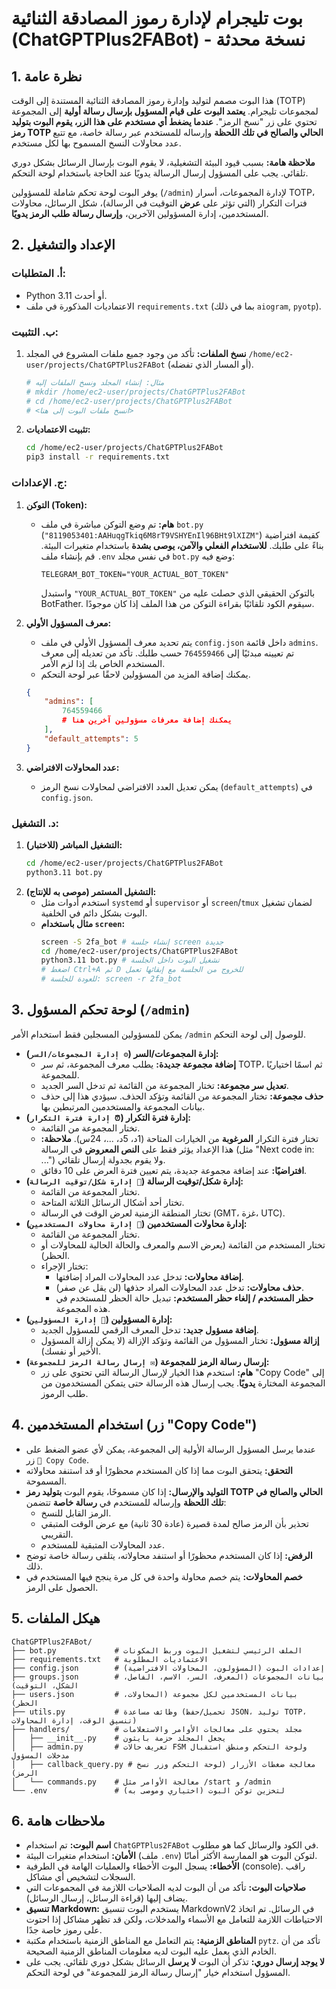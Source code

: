 # بوت تليجرام لإدارة رموز المصادقة الثنائية (ChatGPTPlus2FABot) - نسخة محدثة

## 1. نظرة عامة

هذا البوت مصمم لتوليد وإدارة رموز المصادقة الثنائية المستندة إلى الوقت (TOTP) لمجموعات تليجرام. **يعتمد البوت على قيام المسؤول بإرسال رسالة أولية** إلى المجموعة تحتوي على زر "نسخ الرمز". **عندما يضغط أي مستخدم على هذا الزر، يقوم البوت بتوليد رمز TOTP الحالي والصالح في تلك اللحظة** وإرساله للمستخدم عبر رسالة خاصة، مع تتبع عدد محاولات النسخ المسموح بها لكل مستخدم.

**ملاحظة هامة:** بسبب قيود البيئة التشغيلية، لا يقوم البوت بإرسال الرسائل بشكل دوري تلقائي. يجب على المسؤول إرسال الرسالة يدويًا عند الحاجة باستخدام لوحة التحكم.

يوفر البوت لوحة تحكم شاملة للمسؤولين (`/admin`) لإدارة المجموعات، أسرار TOTP، فترات التكرار (التي تؤثر على **عرض** التوقيت في الرسالة)، شكل الرسائل، محاولات المستخدمين، إدارة المسؤولين الآخرين، و**إرسال رسالة طلب الرمز يدويًا**. 

## 2. الإعداد والتشغيل

### أ. المتطلبات:

*   Python 3.11 أو أحدث.
*   الاعتماديات المذكورة في ملف `requirements.txt` (بما في ذلك `aiogram`, `pyotp`).

### ب. التثبيت:

1.  **نسخ الملفات:**
    تأكد من وجود جميع ملفات المشروع في المجلد `/home/ec2-user/projects/ChatGPTPlus2FABot` (أو المسار الذي تفضله).
    ```bash
    # مثال: إنشاء المجلد ونسخ الملفات إليه
    # mkdir /home/ec2-user/projects/ChatGPTPlus2FABot
    # cd /home/ec2-user/projects/ChatGPTPlus2FABot
    # <انسخ ملفات البوت إلى هنا>
    ```
2.  **تثبيت الاعتماديات:**
    ```bash
    cd /home/ec2-user/projects/ChatGPTPlus2FABot
    pip3 install -r requirements.txt
    ```

### ج. الإعدادات:

1.  **التوكن (Token):**
    *   **هام:** تم وضع التوكن مباشرة في ملف `bot.py` (`"8119053401:AAHuqgTkiq6M8rT9VSHYEnIl96BHt9lXIZM"`) كقيمة افتراضية بناءً على طلبك. **للاستخدام الفعلي والآمن، يوصى بشدة** باستخدام متغيرات البيئة. قم بإنشاء ملف `.env` في نفس مجلد `bot.py` وضع فيه:
        ```
        TELEGRAM_BOT_TOKEN="YOUR_ACTUAL_BOT_TOKEN"
        ```
        واستبدل `"YOUR_ACTUAL_BOT_TOKEN"` بالتوكن الحقيقي الذي حصلت عليه من BotFather. سيقوم الكود تلقائيًا بقراءة التوكن من هذا الملف إذا كان موجودًا.

2.  **معرف المسؤول الأولي:**
    *   يتم تحديد معرف المسؤول الأولي في ملف `config.json` داخل قائمة `admins`. تم تعيينه مبدئيًا إلى `764559466` حسب طلبك. تأكد من تعديله إلى معرف المستخدم الخاص بك إذا لزم الأمر.
    *   يمكنك إضافة المزيد من المسؤولين لاحقًا عبر لوحة التحكم.
    ```json
    {
        "admins": [
            764559466 
            # يمكنك إضافة معرفات مسؤولين آخرين هنا
        ],
        "default_attempts": 5 
    }
    ```
3.  **عدد المحاولات الافتراضي:**
    *   يمكن تعديل العدد الافتراضي لمحاولات نسخ الرمز (`default_attempts`) في `config.json`.

### د. التشغيل:

1.  **التشغيل المباشر (للاختبار):**
    ```bash
    cd /home/ec2-user/projects/ChatGPTPlus2FABot
    python3.11 bot.py
    ```
2.  **التشغيل المستمر (موصى به للإنتاج):**
    *   استخدم أدوات مثل `systemd` أو `supervisor` أو `screen`/`tmux` لضمان تشغيل البوت بشكل دائم في الخلفية.
    *   **مثال باستخدام `screen`:**
        ```bash
        screen -S 2fa_bot # إنشاء جلسة screen جديدة
        cd /home/ec2-user/projects/ChatGPTPlus2FABot
        python3.11 bot.py # تشغيل البوت داخل الجلسة
        # اضغط Ctrl+A ثم D للخروج من الجلسة مع إبقائها تعمل
        # للعودة للجلسة: screen -r 2fa_bot
        ```

## 3. لوحة تحكم المسؤول (`/admin`)

يمكن للمسؤولين المسجلين فقط استخدام الأمر `/admin` للوصول إلى لوحة التحكم.

*   **إدارة المجموعات/السر (`⚙️ إدارة المجموعات/السر`):**
    *   **إضافة مجموعة جديدة:** يطلب معرف المجموعة، ثم سر TOTP، ثم اسمًا اختياريًا للمجموعة.
    *   **تعديل سر مجموعة:** تختار المجموعة من القائمة ثم تدخل السر الجديد.
    *   **حذف مجموعة:** تختار المجموعة من القائمة وتؤكد الحذف. سيؤدي هذا إلى حذف بيانات المجموعة والمستخدمين المرتبطين بها.
*   **إدارة فترة التكرار (`⏰ إدارة فترة التكرار`):**
    *   تختار المجموعة من القائمة.
    *   تختار فترة التكرار **المرغوبة** من الخيارات المتاحة (1د، 5د، ...، 24س). **ملاحظة:** هذا الإعداد يؤثر فقط على **النص المعروض** في الرسالة (مثل "Next code in: ...") ولا يقوم بجدولة إرسال تلقائي.
    *   **افتراضيًا:** عند إضافة مجموعة جديدة، يتم تعيين فترة العرض على 10 دقائق.
*   **إدارة شكل/توقيت الرسالة (`🎨 إدارة شكل/توقيت الرسالة`):**
    *   تختار المجموعة من القائمة.
    *   تختار أحد أشكال الرسائل الثلاثة المتاحة.
    *   تختار المنطقة الزمنية لعرض الوقت في الرسالة (GMT، غزة، UTC).
*   **إدارة محاولات المستخدمين (`🔢 إدارة محاولات المستخدمين`):**
    *   تختار المجموعة من القائمة.
    *   تختار المستخدم من القائمة (يعرض الاسم والمعرف والحالة الحالية للمحاولات أو الحظر).
    *   تختار الإجراء:
        *   **إضافة محاولات:** تدخل عدد المحاولات المراد إضافتها.
        *   **حذف محاولات:** تدخل عدد المحاولات المراد حذفها (لن يقل عن صفر).
        *   **حظر المستخدم / إلغاء حظر المستخدم:** تبديل حالة الحظر للمستخدم في هذه المجموعة.
*   **إدارة المسؤولين (`👑 إدارة المسؤولين`):**
    *   **إضافة مسؤول جديد:** تدخل المعرف الرقمي للمسؤول الجديد.
    *   **إزالة مسؤول:** تختار المسؤول من القائمة وتؤكد الإزالة (لا يمكن إزالة المسؤول الأخير أو نفسك).
*   **إرسال رسالة الرمز للمجموعة (`✉️ إرسال رسالة الرمز للمجموعة`):**
    *   **هام:** استخدم هذا الخيار لإرسال الرسالة التي تحتوي على زر "Copy Code" إلى المجموعة المختارة **يدويًا**. يجب إرسال هذه الرسالة حتى يتمكن المستخدمون من طلب الرموز.

## 4. استخدام المستخدمين (زر "Copy Code")

*   عندما يرسل المسؤول الرسالة الأولية إلى المجموعة، يمكن لأي عضو الضغط على زر `🔑 Copy Code`.
*   **التحقق:** يتحقق البوت مما إذا كان المستخدم محظورًا أو قد استنفد محاولاته المسموحة.
*   **التوليد والإرسال:** إذا كان مسموحًا، يقوم البوت **بتوليد رمز TOTP الحالي والصالح في تلك اللحظة** وإرساله للمستخدم في **رسالة خاصة** تتضمن:
    *   الرمز القابل للنسخ.
    *   تحذير بأن الرمز صالح لمدة قصيرة (عادة 30 ثانية) مع عرض الوقت المتبقي التقريبي.
    *   عدد المحاولات المتبقية للمستخدم.
*   **الرفض:** إذا كان المستخدم محظورًا أو استنفد محاولاته، يتلقى رسالة خاصة توضح ذلك.
*   **خصم المحاولات:** يتم خصم محاولة واحدة في كل مرة ينجح فيها المستخدم في الحصول على الرمز.

## 5. هيكل الملفات

```
ChatGPTPlus2FABot/
├── bot.py             # الملف الرئيسي لتشغيل البوت وربط المكونات
├── requirements.txt   # الاعتماديات المطلوبة
├── config.json        # إعدادات البوت (المسؤولون، المحاولات الافتراضية)
├── groups.json        # بيانات المجموعات (المعرف، السر، الاسم، الفاصل، الشكل، التوقيت)
├── users.json         # بيانات المستخدمين لكل مجموعة (المحاولات، الحظر)
├── utils.py           # وظائف مساعدة (تحميل/حفظ JSON، توليد TOTP، تنسيق الوقت، إدارة المحاولات)
├── handlers/          # مجلد يحتوي على معالجات الأوامر والاستعلامات
│   ├── __init__.py    # يجعل المجلد حزمة بايثون
│   ├── admin.py       # تعريف حالات FSM ولوحة التحكم ومنطق استقبال مدخلات المسؤول
│   ├── callback_query.py # معالجة ضغطات الأزرار (لوحة التحكم وزر نسخ الرمز)
│   └── commands.py    # معالجة الأوامر مثل /start و /admin
└── .env               # (اختياري وموصى به) لتخزين توكن البوت
```

## 6. ملاحظات هامة

*   **اسم البوت:** تم استخدام `ChatGPTPlus2FABot` في الكود والرسائل كما هو مطلوب.
*   **الأمان:** استخدام متغيرات البيئة (ملف `.env`) لتوكن البوت هو الممارسة الأكثر أمانًا.
*   **الأخطاء:** يسجل البوت الأخطاء والعمليات الهامة في الطرفية (console). راقب السجلات لتشخيص أي مشاكل.
*   **صلاحيات البوت:** تأكد من أن البوت لديه الصلاحيات اللازمة في المجموعات التي يضاف إليها (قراءة الرسائل، إرسال الرسائل).
*   **تنسيق Markdown:** يستخدم البوت تنسيق MarkdownV2 في الرسائل. تم اتخاذ الاحتياطات اللازمة للتعامل مع الأسماء والمدخلات، ولكن قد تظهر مشاكل إذا احتوت على رموز خاصة جدًا.
*   **المناطق الزمنية:** يتم التعامل مع المناطق الزمنية باستخدام مكتبة `pytz`. تأكد من أن الخادم الذي يعمل عليه البوت لديه معلومات المناطق الزمنية الصحيحة.
*   **لا يوجد إرسال دوري:** تذكر أن البوت **لا يرسل** الرسائل بشكل دوري تلقائي. يجب على المسؤول استخدام خيار "إرسال رسالة الرمز للمجموعة" في لوحة التحكم.

